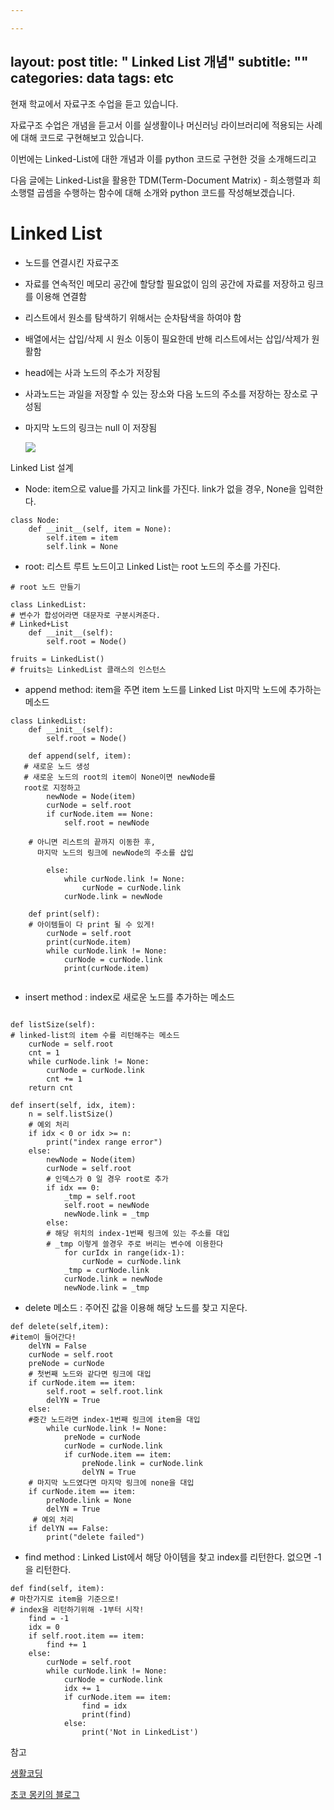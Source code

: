 ```yaml
---

---
```

layout: post
title: " Linked List 개념"
subtitle: ""
categories: data
tags: etc
---



현재 학교에서 자료구조 수업을 듣고 있습니다.

자료구조 수업은 개념을 듣고서 이를 실생활이나 머신러닝 라이브러리에 적용되는 사례에 대해 코드로 구현해보고 있습니다.



이번에는 Linked-List에 대한 개념과 이를 python 코드로 구현한 것을 소개해드리고 



다음 글에는 Linked-List을 활용한 TDM(Term-Document Matrix) - 희소행렬과 희소행렬 곱셈을 수행하는 함수에 대해 소개와 python 코드를 작성해보겠습니다.



# Linked List

- 노드를 연결시킨 자료구조

- 자료를 연속적인 메모리 공간에 할당할 필요없이 임의 공간에 자료를 저장하고 링크를 이용해 연결함

- 리스트에서 원소를 탐색하기 위해서는 순차탐색을 하여야 함

- 배열에서는 삽입/삭제 시 원소 이동이 필요한데 반해 리스트에서는 삽입/삭제가 원활함

- head에는 사과 노드의 주소가 저장됨

- 사과노드는 과일을 저장할 수 있는 장소와 다음 노드의 주소를 저장하는 장소로 구성됨

- 마지막 노드의 링크는 null 이 저장됨

  <img src="https://drive.google.com/uc?id=1hgU-79vThtZWe_0wWB0ZTGHmgmPtE020">





Linked List 설계

-  Node: item으로 value를 가지고 link를 가진다. link가 없을 경우, None을 입력한다.

```
class Node:
    def __init__(self, item = None):
        self.item = item
        self.link = None
```



 * root: 리스트 루트 노드이고 Linked List는 root 노드의 주소를 가진다.

```
# root 노드 만들기

class LinkedList: 
# 변수가 합성어라면 대문자로 구분시켜준다.
# Linked+List
    def __init__(self):
        self.root = Node()

fruits = LinkedList() 
# fruits는 LinkedList 클래스의 인스턴스
```



- append method: item을 주면 item 노드를 Linked List 마지막 노드에 추가하는 메소드

```
class LinkedList:
    def __init__(self):
        self.root = Node()

    def append(self, item):
   # 새로운 노드 생성 
   # 새로운 노드의 root의 item이 None이면 newNode를 
   root로 지정하고
        newNode = Node(item)
        curNode = self.root
        if curNode.item == None:
            self.root = newNode
            
    # 아니면 리스트의 끝까지 이동한 후,
      마지막 노드의 링크에 newNode의 주소를 삽입  
      
        else:
            while curNode.link != None:
                curNode = curNode.link
            curNode.link = newNode
    
    def print(self):
    # 아이템들이 다 print 될 수 있게!
        curNode = self.root
        print(curNode.item)
        while curNode.link != None:
            curNode = curNode.link
            print(curNode.item)
       
```



- insert method : index로 새로운 노드를 추가하는 메소드

```

def listSize(self):
# linked-list의 item 수를 리턴해주는 메소드
    curNode = self.root
    cnt = 1
    while curNode.link != None:
        curNode = curNode.link
        cnt += 1
    return cnt

def insert(self, idx, item):
    n = self.listSize()
    # 예외 처리
    if idx < 0 or idx >= n:
        print("index range error")
    else:
        newNode = Node(item)
        curNode = self.root
        # 인덱스가 0 일 경우 root로 추가
        if idx == 0:
            _tmp = self.root
            self.root = newNode
            newNode.link = _tmp
        else:
        # 해당 위치의 index-1번째 링크에 있는 주소를 대입
        # _tmp 이렇게 쓸경우 주로 버리는 변수에 이용한다
            for curIdx in range(idx-1):
                curNode = curNode.link
            _tmp = curNode.link
            curNode.link = newNode
            newNode.link = _tmp
```



- delete 메소드  : 주어진 값을 이용해 해당 노드를 찾고 지운다.

```
def delete(self,item): 
#item이 들어간다!
    delYN = False
    curNode = self.root
    preNode = curNode
    # 첫번째 노드와 같다면 링크에 대입
    if curNode.item == item:
        self.root = self.root.link
        delYN = True
    else:
    #중간 노드라면 index-1번째 링크에 item을 대입
        while curNode.link != None:
            preNode = curNode
            curNode = curNode.link
            if curNode.item == item:
                preNode.link = curNode.link
                delYN = True 
    # 마지막 노드였다면 마지막 링크에 none을 대입
    if curNode.item == item:
        preNode.link = None
        delYN = True
     # 예외 처리
    if delYN == False:
        print("delete failed")
```



- find method : Linked List에서 해당 아이템을 찾고 index를 리턴한다. 없으면 -1을 리턴한다. 

```
def find(self, item):
# 마찬가지로 item을 기준으로!
# index을 리턴하기위해 -1부터 시작!
    find = -1
    idx = 0
    if self.root.item == item:
        find += 1
    else:
        curNode = self.root
        while curNode.link != None:
            curNode = curNode.link
            idx += 1
            if curNode.item == item:
                find = idx
                print(find)
            else:
            	print('Not in LinkedList')
```



참고

[생활코딩](https://opentutorials.org/module/1335/8821)

[초코 몽키의 블로그](https://wayhome25.github.io/cs/2017/04/17/cs-19/)

